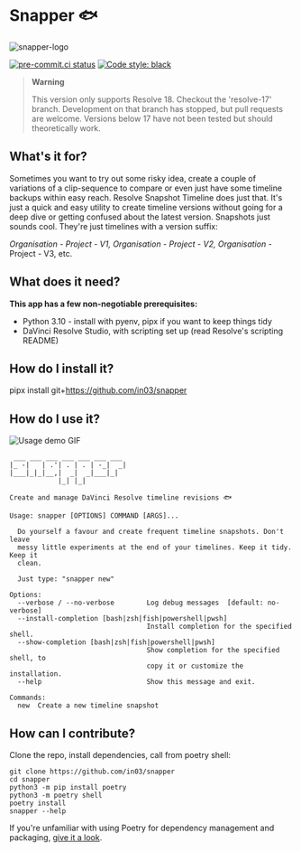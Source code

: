 # Snapper 🐟
![snapper-logo](https://github.com/in03/snapper/blob/main/assets/snapper_logo.svg)
 
[![pre-commit.ci status](https://results.pre-commit.ci/badge/github/in03/snapper/main.svg)](https://results.pre-commit.ci/latest/github/in03/snapper/main) [![Code style: black](https://img.shields.io/badge/code%20style-black-000000.svg)](https://github.com/psf/black)

> **Warning**
>
> This version only supports Resolve 18.
> Checkout the 'resolve-17' branch. Development on that branch has stopped, but pull requests are welcome.
> Versions below 17 have not been tested but should theoretically work.

## What's it for? ##
Sometimes you want to try out some risky idea, create a couple of variations of a clip-sequence to compare or even just have some timeline backups within easy reach.
Resolve Snapshot Timeline does just that. It's just a quick and easy utility to create timeline versions without going for a deep dive or getting confused about the latest version.
Snapshots just sounds cool. They're just timelines with a version suffix: 

*Organisation - Project - V1, Organisation - Project - V2, Organisation* - Project - V3, etc.

## What does it need?
**This app has a few non-negotiable prerequisites:**
- Python 3.10 - install with pyenv, pipx if you want to keep things tidy
- DaVinci Resolve Studio, with scripting set up (read Resolve's scripting README)

## How do I install it?
pipx install git+https://github.com/in03/snapper

## How do I use it?

![Usage demo GIF](https://github.com/in03/snapper/blob/main/assets/usage_demo.gif)

```
 ___ ___ ___ ___ ___ ___ ___
|_ -|   | .'| . | . | -_|  _|
|___|_|_|__,|  _|  _|___|_|
            |_| |_|

Create and manage DaVinci Resolve timeline revisions 🐟

Usage: snapper [OPTIONS] COMMAND [ARGS]...

  Do yourself a favour and create frequent timeline snapshots. Don't leave
  messy little experiments at the end of your timelines. Keep it tidy. Keep it
  clean.

  Just type: "snapper new"

Options:
  --verbose / --no-verbose        Log debug messages  [default: no-verbose]
  --install-completion [bash|zsh|fish|powershell|pwsh]
                                  Install completion for the specified shell.
  --show-completion [bash|zsh|fish|powershell|pwsh]
                                  Show completion for the specified shell, to
                                  copy it or customize the installation.
  --help                          Show this message and exit.

Commands:
  new  Create a new timeline snapshot
```



## How can I contribute?
Clone the repo, install dependencies, call from poetry shell:
```
git clone https://github.com/in03/snapper
cd snapper
python3 -m pip install poetry
python3 -m poetry shell
poetry install
snapper --help
```
If you're unfamiliar with using Poetry for dependency management and packaging, [give it a look](https://python-poetry.org/docs/basic-usage).
